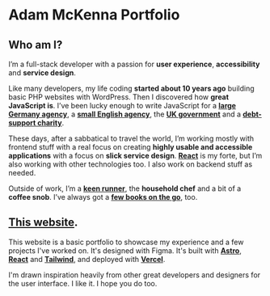# Adam McKenna Portfolio

## Who am I?

I’m a full-stack developer with a passion for **user experience**, **accessibility** and **service design**.

Like many developers, my life coding **started about 10 years ago** building basic PHP websites with WordPress. Then I discovered how **great JavaScript is**. I’ve been lucky enough to write JavaScript for a **[large Germany agency](https://www.merkle.com/dach/en)**, a **[small English agency](https://www.binaryvision.com/)**, the **[UK government](https://dwpdigital.blog.gov.uk/)** and a **[debt-support charity](https://moneyadvicetrust.org/)**.

These days, after a sabbatical to travel the world, I’m working mostly with frontend stuff with a real focus on creating **highly usable and accessible applications** with a focus on **slick service design**. **[React](https://react.dev/)** is my forte, but I’m also working with other technologies too. I also work on backend stuff as needed.

Outside of work, I’m a **[keen runner](https://www.instagram.com/adamcantrun)**, the **household chef** and a bit of a **coffee snob**. I’ve always got a **[few books on the go](https://www.goodreads.com/user/show/62146817-adam-mckenna)**, too.

## [This website](https://www.adammckenna.online).

This website is a basic portfolio to showcase my experience and a few projects I've worked on. It's designed with Figma. It's built with **[Astro](https://astro.build/)**, **[React](https://react.dev/)** and [**Tailwind**](https://tailwindcss.com/), and deployed with **[Vercel](https://vercel.com/)**.

I'm drawn inspiration heavily from other great developers and designers for the user interface. I like it. I hope you do too.
